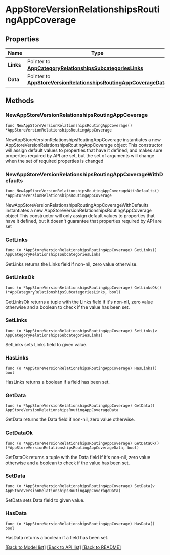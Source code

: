 # AppStoreVersionRelationshipsRoutingAppCoverage

## Properties

Name | Type | Description | Notes
------------ | ------------- | ------------- | -------------
**Links** | Pointer to [**AppCategoryRelationshipsSubcategoriesLinks**](AppCategory_relationships_subcategories_links.md) |  | [optional] 
**Data** | Pointer to [**AppStoreVersionRelationshipsRoutingAppCoverageData**](AppStoreVersion_relationships_routingAppCoverage_data.md) |  | [optional] 

## Methods

### NewAppStoreVersionRelationshipsRoutingAppCoverage

`func NewAppStoreVersionRelationshipsRoutingAppCoverage() *AppStoreVersionRelationshipsRoutingAppCoverage`

NewAppStoreVersionRelationshipsRoutingAppCoverage instantiates a new AppStoreVersionRelationshipsRoutingAppCoverage object
This constructor will assign default values to properties that have it defined,
and makes sure properties required by API are set, but the set of arguments
will change when the set of required properties is changed

### NewAppStoreVersionRelationshipsRoutingAppCoverageWithDefaults

`func NewAppStoreVersionRelationshipsRoutingAppCoverageWithDefaults() *AppStoreVersionRelationshipsRoutingAppCoverage`

NewAppStoreVersionRelationshipsRoutingAppCoverageWithDefaults instantiates a new AppStoreVersionRelationshipsRoutingAppCoverage object
This constructor will only assign default values to properties that have it defined,
but it doesn't guarantee that properties required by API are set

### GetLinks

`func (o *AppStoreVersionRelationshipsRoutingAppCoverage) GetLinks() AppCategoryRelationshipsSubcategoriesLinks`

GetLinks returns the Links field if non-nil, zero value otherwise.

### GetLinksOk

`func (o *AppStoreVersionRelationshipsRoutingAppCoverage) GetLinksOk() (*AppCategoryRelationshipsSubcategoriesLinks, bool)`

GetLinksOk returns a tuple with the Links field if it's non-nil, zero value otherwise
and a boolean to check if the value has been set.

### SetLinks

`func (o *AppStoreVersionRelationshipsRoutingAppCoverage) SetLinks(v AppCategoryRelationshipsSubcategoriesLinks)`

SetLinks sets Links field to given value.

### HasLinks

`func (o *AppStoreVersionRelationshipsRoutingAppCoverage) HasLinks() bool`

HasLinks returns a boolean if a field has been set.

### GetData

`func (o *AppStoreVersionRelationshipsRoutingAppCoverage) GetData() AppStoreVersionRelationshipsRoutingAppCoverageData`

GetData returns the Data field if non-nil, zero value otherwise.

### GetDataOk

`func (o *AppStoreVersionRelationshipsRoutingAppCoverage) GetDataOk() (*AppStoreVersionRelationshipsRoutingAppCoverageData, bool)`

GetDataOk returns a tuple with the Data field if it's non-nil, zero value otherwise
and a boolean to check if the value has been set.

### SetData

`func (o *AppStoreVersionRelationshipsRoutingAppCoverage) SetData(v AppStoreVersionRelationshipsRoutingAppCoverageData)`

SetData sets Data field to given value.

### HasData

`func (o *AppStoreVersionRelationshipsRoutingAppCoverage) HasData() bool`

HasData returns a boolean if a field has been set.


[[Back to Model list]](../README.md#documentation-for-models) [[Back to API list]](../README.md#documentation-for-api-endpoints) [[Back to README]](../README.md)


